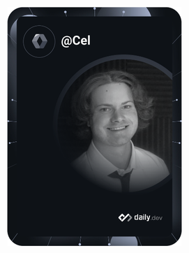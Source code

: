<!-- STATIC
<a href="https://app.daily.dev/Cel"><img src="https://api.daily.dev/devcards/65f365361e074276925cd7fc27251541.png?r=40i" width="400" alt="Marcel Haag's Dev Card"/></a>
-->

<a href="https://app.daily.dev/Cel"><img src="https://github.com/Marcel-Haag/Marcel-Haag/blob/master/devcard.svg" width="400" alt="Marcel Haag's Dev Card"/></a>

<!--
### Hi there 👋

**Marcel-Haag/Marcel-Haag** is a ✨ _special_ ✨ repository because its `README.md` (this file) appears on your GitHub profile.

Here are some ideas to get you started:

- 🔭 I’m currently working on ...
- 🌱 I’m currently learning ...
- 👯 I’m looking to collaborate on ...
- 🤔 I’m looking for help with ...
- 💬 Ask me about ...
- 📫 How to reach me: ...
- 😄 Pronouns: ...
- ⚡ Fun fact: ...
-->
